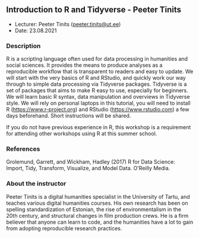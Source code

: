 ## Introduction to R and Tidyverse - Peeter Tinits
- Lecturer: Peeter Tinits (peeter.tinits@ut.ee)
- Date: 23.08.2021

### Description
R is a scripting language often used for data processing in humanities and social sciences. It provides the means to produce analyses as a reproducible workflow that is transparent to readers and easy to update. We will start with the very basics of R and RStudio, and quickly work our way through to simple data processing via Tidyverse packages. Tidyverse is a set of packages that aims to make R easy to use, especially for beginners. We will learn basic R syntax, data manipulation and overviews in Tidyverse style.
We will rely on personal laptops in this tutorial, you will need to install R (https://www.r-project.org) and RStudio (https://www.rstudio.com) a few days beforehand. Short instructions will be shared.

If you do not have previous experience in R, this workshop is a requirement for attending other workshops using R at this summer school.

### References
Grolemund, Garrett, and Wickham, Hadley (2017) R for Data Science: Import, Tidy, Transform, Visualize, and Model Data. O'Reilly Media.

### About the instructor
Peeter Tinits is a digital humanities specialist in the University of Tartu, and teaches various digital humanities courses. His own research has been on spelling standardization of Estonian, the rise of environmentalism in the 20th century, and structural changes in film production crews. He is a firm believer that anyone can learn to code, and the humanities have a lot to gain from adopting reproducible research practices.
